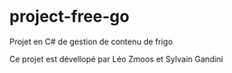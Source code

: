 # project-free-go
Projet en C# de gestion de contenu de frigo

Ce projet est dévellopé par Léo Zmoos et Sylvain Gandini
